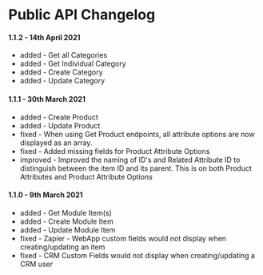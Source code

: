 # Public API Changelog

#### 1.1.2 - 14th April 2021

* added - Get all Categories
* added - Get Individual Category
* added - Create Category
* added - Update Category

#### 1.1.1 - 30th March 2021

* added - Create Product
* added - Update Product
* fixed - When using Get Product endpoints, all attribute options are now displayed as an array.
* fixed - Added missing fields for Product Attribute Options
* improved - Improved the naming of ID's and Related Attribute ID to distinguish between the item ID and its parent. This is on both Product Attributes and Product Attribute Options

#### 1.1.0 - 9th March 2021

* added - Get Module Item(s)
* added - Create Module Item
* added - Update Module Item
* fixed - Zapier - WebApp custom fields would not display when creating/updating an item
* fixed - CRM Custom Fields would not display when creating/updating a CRM user
